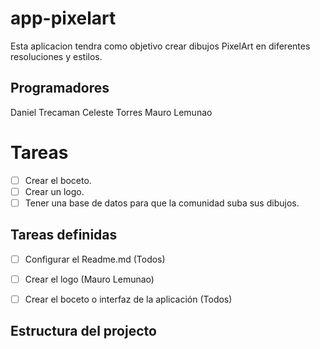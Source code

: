 # app-pixelart

Esta aplicacion tendra como objetivo crear dibujos PixelArt en diferentes resoluciones y estilos. 


## Programadores
Daniel Trecaman
Celeste Torres 
Mauro Lemunao 


# Tareas

 - [ ] Crear el boceto.
 - [ ] Crear un logo.
 - [ ] Tener una base de datos para que la comunidad suba sus dibujos.

## Tareas definidas

 - [ ] Configurar el Readme.md (Todos)
 - [ ] Crear el logo (Mauro Lemunao)
 - [ ] Crear el boceto o interfaz de la aplicación (Todos)  



## Estructura del projecto